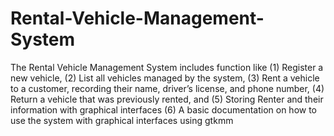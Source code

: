 # Rental-Vehicle-Management-System
The Rental Vehicle Management System includes function like
(1) Register a new vehicle, (2) List all vehicles
managed by the system, (3) Rent a vehicle to a
customer, recording their name, driver’s license,
and phone number, (4) Return a vehicle that was
previously rented, and (5) Storing Renter and their information with graphical interfaces (6) A basic
documentation on how to use the system with graphical interfaces using gtkmm

